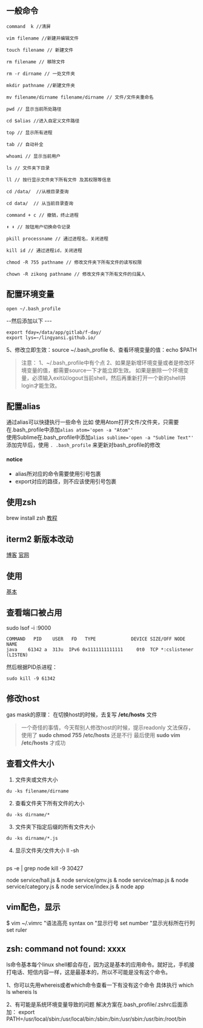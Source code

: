 ## 一般命令
```
command  k //清屏

vim filename //新建并编辑文件

touch filename // 新建文件

rm filename // 移除文件

rm -r dirname // 一处文件夹

mkdir pathname //新建文件夹

mv filename/dirname filename/dirname // 文件/文件夹重命名

pwd // 显示当前所处路径

cd $alias //进入自定义文件路径

top // 显示所有进程

tab // 自动补全

whoami // 显示当前用户

ls // 文件夹下目录

ll // 按行显示文件夹下所有文件 及其权限等信息

cd /data/  //从根目录查询

cd data/  // 从当前目录查询

command + c // 撤销，终止进程

⬆️ ⬇ // 按钮用户切换命令记录️

pkill processname // 通过进程名，关闭进程

kill id // 通过进程id，关闭进程

chmod -R 755 pathname // 修改文件夹下所有文件的读写权限

chown -R zikong pathname // 修改文件夹下所有文件的归属人

```

## 配置环境变量
```
open ~/.bash_profile
```
--然后添加以下 ---
```
export fday=/data/app/gitlab/f-day/
export lys=~/lingyansi.github.io/
```
5、修改立即生效：source ~/.bash_profile
6、查看环境变量的值：echo $PATH

>注意：
1、~/.bash_profile中有个点
2、如果是新增环境变量或者是修改环境变量的值，都需要source一下才能立即生效。
如果是删除一个环境变量，必须输入exit以logout当前shell，然后再重新打开一个新的shell并login才能生效。

## 配置alias
通过alias可以快捷执行一些命令
比如
使用Atom打开文件/文件夹，只需要在.bash_profile中添加``` alias atom='open -a "Atom"' ```  
使用Sublime在.bash_profile中添加``` alias sublime='open -a "Sublime Text"' ```
添加完毕后，使用 ```. .bash_profile``` 来更新对bash_profile的修改

#### notice
- alias所对应的命令需要使用引号包裹
- export对应的路径，则不应该使用引号包裹

## 使用zsh  
brew install zsh
[教程](http://zhuanlan.zhihu.com/mactalk/19556676)

## iterm2 新版本改动
[博客](http://wdxtub.com/2016/02/21/iterm-v3-preview/)
[官网](https://iterm2.com/version3.html?src=4)

## 使用
[基本](http://www.boiajs.com/2014/11/02/iterm2-guide)

## 查看端口被占用
sudo lsof -i :9000
```
COMMAND   PID    USER   FD   TYPE             DEVICE SIZE/OFF NODE NAME
java    61342 a  313u  IPv6 0x1111111111111     0t0  TCP *:cslistener (LISTEN)
```

然后根据PID杀进程：
```
sudo kill -9 61342
```

## 修改host
gas mask的原理：
    在切换host的时候，去复写 **/etc/hosts** 文件

>一个奇怪的事情，今天帮别人修改host的时候，提示readonly 文法保存，
使用了 **sudo chmod 755 /etc/hosts** 还是不行
最后使用 **sudo vim /etc/hosts** 才成功

## 查看文件大小
1. 文件夹或文件大小
```
du -ks filename/dirname
```
2. 查看文件夹下所有文件的大小
```
du -ks dirname/*
```
3. 文件夹下指定后缀的所有文件大小
```
du -ks dirname/*.js
```
4. 显示文件夹/文件大小
ll -sh

##
ps -e | grep node
kill -9 30427

node service/hall.js &
node service/gmv.js &
node service/map.js &
node service/category.js &
node service/index.js &
node app

## vim配色，显示
$ vim ~/.vimrc
"语法高亮
syntax on
"显示行号
set number
"显示光标所在行列
set ruler

## zsh: command not found: xxxx
ls命令基本每个linux shell都会存在，因为这是基本的应用命令。就好比，手机接打电话、短信内容一样，这是最基本的，所以不可能是没有这个命令。

1、你可以先用whereis或者which命令查看一下有没有这个命令 具体执行
which ls
whereis ls

2、有可能是系统环境变量导致的问题
解决方案在.bash_profile/.zshrc后面添加：
export PATH=/usr/local/sbin:/usr/local/bin:/sbin:/bin:/usr/sbin:/usr/bin:/root/bin
